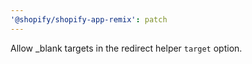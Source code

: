 ```yaml
---
'@shopify/shopify-app-remix': patch
---
```


Allow \_blank targets in the redirect helper `target` option.

